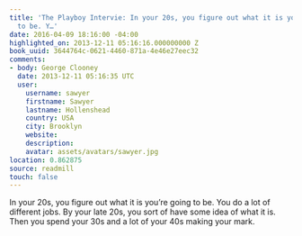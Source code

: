 ```yaml
---
title: 'The Playboy Intervie: In your 20s, you figure out what it is you’re going
  to be. Y…'
date: 2016-04-09 18:16:00 -04:00
highlighted_on: 2013-12-11 05:16:16.000000000 Z
book_uuid: 3644764c-0621-4460-871a-4e46e27eec32
comments:
- body: George Clooney
  date: 2013-12-11 05:16:35 UTC
  user:
    username: sawyer
    firstname: Sawyer
    lastname: Hollenshead
    country: USA
    city: Brooklyn
    website: 
    description: 
    avatar: assets/avatars/sawyer.jpg
location: 0.862875
source: readmill
touch: false
---
```


In your 20s, you figure out what it is you’re going to be. You do a lot of different jobs. By your late 20s, you sort of have some idea of what it is. Then you spend your 30s and a lot of your 40s making your mark.